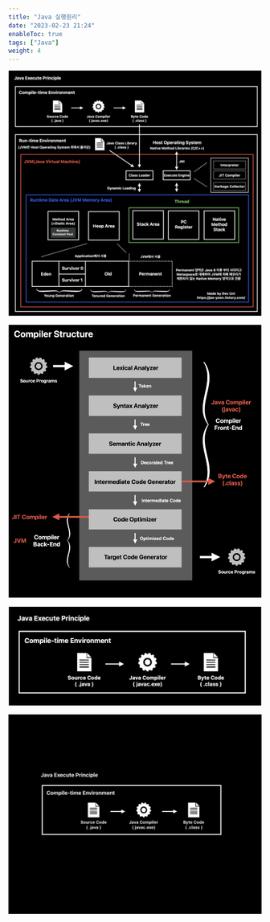 ```yaml
---
title: "Java 실행원리"
date: "2023-02-23 21:24"
enableToc: true
tags: ["Java"]
weight: 4
---
```


![](brain/image/JavaExecute-1.png)

![](brain/image/JavaExecute-2.png)

![](brain/image/JavaExecute-3.png)

![](brain/image/JavaExecute-4.png)